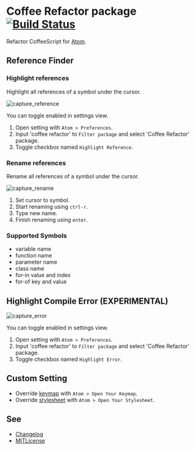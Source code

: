 # Coffee Refactor package [![Build Status](https://travis-ci.org/minodisk/coffee-refactor.svg?branch=master)](https://travis-ci.org/minodisk/coffee-refactor)

Refactor CoffeeScript for [Atom](https://atom.io/).

## Reference Finder

### Highlight references

Highlight all references of a symbol under the cursor.

![capture_reference](https://cloud.githubusercontent.com/assets/514164/2929355/b4fe6d30-d788-11e3-88c3-e65c0046d3fc.gif)

You can toggle enabled in settings view.

1. Open setting with `Atom > Preferences`.
2. Input 'coffee refactor' to `Filter package` and select 'Coffee Refactor' package.
3. Toggle checkbox named `Highlight Reference`.

### Rename references

Rename all references of a symbol under the cursor.

![capture_rename](https://cloud.githubusercontent.com/assets/514164/2929354/b4e848d4-d788-11e3-99c2-620f406d5e6f.gif)

1. Set cursor to symbol.
2. Start renaming using `ctrl-r`.
3. Type new name.
4. Finish renaming using `enter`.

### Supported Symbols

* variable name
* function name
* parameter name
* class name
* for-in value and index
* for-of key and value

## Highlight Compile Error (EXPERIMENTAL)

![capture_error](https://cloud.githubusercontent.com/assets/514164/2929353/b4cbe374-d788-11e3-8fc0-b28ef203bab3.gif)

You can toggle enabled in settings view.

1. Open setting with `Atom > Preferences`.
2. Input 'coffee refactor' to `Filter package` and select 'Coffee Refactor' package.
3. Toggle checkbox named `Highlight Error`.

## Custom Setting

* Override [keymap](kaymaps/coffee-refactor.cson) with `Atom > Open Your Keymap`.
* Override [stylesheet](stylesheets/coffee-refactor.less) with `Atom > Open Your Stylesheet`.

## See

* [Changelog](CHANGELOG.md)
* [MITLicense](LICENSE.md)
